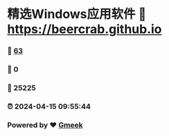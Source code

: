 # 精选Windows应用软件 :link: https://beercrab.github.io 
### :page_facing_up: [63](https://beercrab.github.io/tag.html) 
### :speech_balloon: 0 
### :hibiscus: 25225 
### :alarm_clock: 2024-04-15 09:55:44 
### Powered by :heart: [Gmeek](https://github.com/Meekdai/Gmeek)
